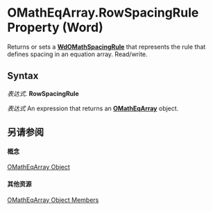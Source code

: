 
# OMathEqArray.RowSpacingRule Property (Word)

Returns or sets a  **[WdOMathSpacingRule](25cb7c5d-2d31-9a26-d89d-3fb1e28a3679.md)** that represents the rule that defines spacing in an equation array. Read/write.


## Syntax

 _表达式_. **RowSpacingRule**

 _表达式_ An expression that returns an **[OMathEqArray](9d3516fd-7f08-eacc-71e3-c27e6e373857.md)** object.


## 另请参阅


#### 概念


[OMathEqArray Object](9d3516fd-7f08-eacc-71e3-c27e6e373857.md)
#### 其他资源


[OMathEqArray Object Members](http://msdn.microsoft.com/library/6ef90bd8-5f27-5efc-25de-5b5667ccc251%28Office.15%29.aspx)